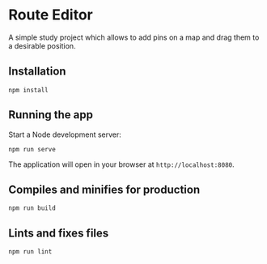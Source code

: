 # Route Editor

A simple study project which allows to add pins on a map and drag them to a desirable position.

## Installation

```
npm install
```

## Running the app

Start a Node development server:

```
npm run serve
```

The application will open in your browser at <code>http://localhost:8080</code>.

## Compiles and minifies for production

```
npm run build
```

## Lints and fixes files

```
npm run lint
```
